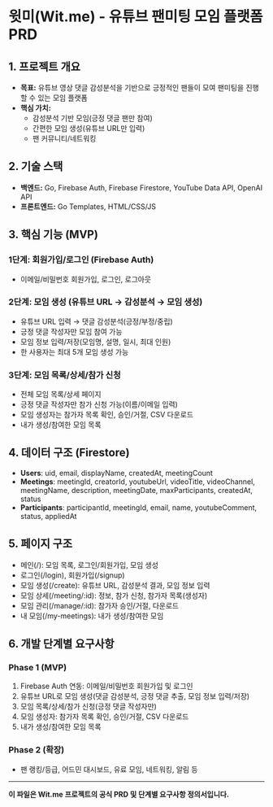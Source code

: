 # 윗미(Wit.me) - 유튜브 팬미팅 모임 플랫폼 PRD

## 1. 프로젝트 개요
- **목표:** 유튜브 영상 댓글 감성분석을 기반으로 긍정적인 팬들이 모여 팬미팅을 진행할 수 있는 모임 플랫폼
- **핵심 가치:**
  - 감성분석 기반 모임(긍정 댓글 팬만 참여)
  - 간편한 모임 생성(유튜브 URL만 입력)
  - 팬 커뮤니티/네트워킹

## 2. 기술 스택
- **백엔드:** Go, Firebase Auth, Firebase Firestore, YouTube Data API, OpenAI API
- **프론트엔드:** Go Templates, HTML/CSS/JS

## 3. 핵심 기능 (MVP)
### 1단계: 회원가입/로그인 (Firebase Auth)
- 이메일/비밀번호 회원가입, 로그인, 로그아웃

### 2단계: 모임 생성 (유튜브 URL → 감성분석 → 모임 생성)
- 유튜브 URL 입력 → 댓글 감성분석(긍정/부정/중립)
- 긍정 댓글 작성자만 모임 참여 가능
- 모임 정보 입력/저장(모임명, 설명, 일시, 최대 인원)
- 한 사용자는 최대 5개 모임 생성 가능

### 3단계: 모임 목록/상세/참가 신청
- 전체 모임 목록/상세 페이지
- 긍정 댓글 작성자만 참가 신청 가능(이름/이메일 입력)
- 모임 생성자는 참가자 목록 확인, 승인/거절, CSV 다운로드
- 내가 생성/참여한 모임 목록

## 4. 데이터 구조 (Firestore)
- **Users**: uid, email, displayName, createdAt, meetingCount
- **Meetings**: meetingId, creatorId, youtubeUrl, videoTitle, videoChannel, meetingName, description, meetingDate, maxParticipants, createdAt, status
- **Participants**: participantId, meetingId, email, name, youtubeComment, status, appliedAt

## 5. 페이지 구조
- 메인(/): 모임 목록, 로그인/회원가입, 모임 생성
- 로그인(/login), 회원가입(/signup)
- 모임 생성(/create): 유튜브 URL, 감성분석 결과, 모임 정보 입력
- 모임 상세(/meeting/:id): 정보, 참가 신청, 참가자 목록(생성자)
- 모임 관리(/manage/:id): 참가자 승인/거절, 다운로드
- 내 모임(/my-meetings): 내가 생성/참여한 모임

## 6. 개발 단계별 요구사항
### Phase 1 (MVP)
1. Firebase Auth 연동: 이메일/비밀번호 회원가입 및 로그인
2. 유튜브 URL로 모임 생성(댓글 감성분석, 긍정 댓글 추출, 모임 정보 입력/저장)
3. 모임 목록/상세/참가 신청(긍정 댓글 작성자만)
4. 모임 생성자: 참가자 목록 확인, 승인/거절, CSV 다운로드
5. 내가 생성/참여한 모임 목록

### Phase 2 (확장)
- 팬 랭킹/등급, 어드민 대시보드, 유료 모임, 네트워킹, 알림 등

---

**이 파일은 Wit.me 프로젝트의 공식 PRD 및 단계별 요구사항 정의서입니다.**
